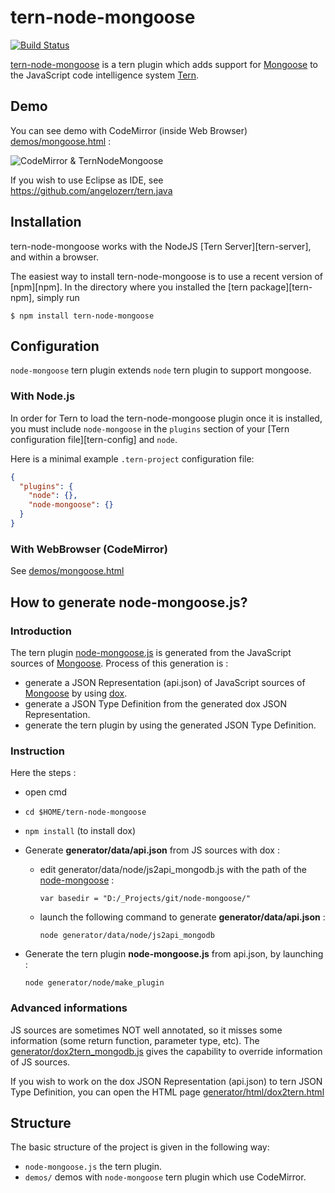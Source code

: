 # tern-node-mongoose

[![Build Status](https://secure.travis-ci.org/angelozerr/tern-node-mongoose.png)](http://travis-ci.org/angelozerr/tern-node-mongoose)

[tern-node-mongoose](https://github.com/angelozerr/tern-node-mongoose) is a tern plugin which adds support for [Mongoose](http://mongoosejs.com/) to the JavaScript code intelligence system [Tern](http://ternjs.net/).

## Demo

You can see demo with CodeMirror (inside Web Browser) [demos/mongoose.html](https://github.com/angelozerr/tern-node-mongoose/blob/master/demos/mongoose.html) :

![CodeMirror & TernNodeMongoose](https://github.com/angelozerr/tern-node-mongoose/wiki/images/CodeMirror_TernNodeMongooseCompletions.png)

If you wish to use Eclipse as IDE, see https://github.com/angelozerr/tern.java

## Installation

tern-node-mongoose works with the NodeJS [Tern Server][tern-server], and within a browser.

The easiest way to install tern-node-mongoose is to use a recent version of
[npm][npm]. In the directory where you installed the [tern package][tern-npm],
simply run

```
$ npm install tern-node-mongoose
```

## Configuration

`node-mongoose` tern plugin extends `node` tern plugin to support mongoose.

### With Node.js

In order for Tern to load the tern-node-mongoose plugin once it is installed, you must
include `node-mongoose` in the `plugins` section of your [Tern configuration
file][tern-config] and `node`.

Here is a minimal example `.tern-project` configuration file:

```json
{
  "plugins": {
    "node": {},
    "node-mongoose": {}
  }
}
```

### With WebBrowser (CodeMirror)

See [demos/mongoose.html](https://github.com/angelozerr/tern-node-mongoose/blob/master/demos/mongoose.html)
## How to generate node-mongoose.js?

### Introduction

The tern plugin [node-mongoose.js](https://github.com/angelozerr/tern-node-mongoose/blob/master/node-mongoose.js) is generated from the JavaScript sources of [Mongoose](http://mongoosejs.com/).
Process of this generation is : 

 * generate a JSON Representation (api.json) of JavaScript sources of [Mongoose](http://mongoosejs.com/) by using [dox](https://github.com/visionmedia/dox).
 * generate a JSON Type Definition from the generated dox JSON Representation.
 * generate the tern plugin by using the generated JSON Type Definition.
 
### Instruction 

Here the steps : 
  
* open cmd  
* `cd $HOME/tern-node-mongoose`
* `npm install` (to install dox)
* Generate **generator/data/api.json** from JS sources with dox : 
  
  * edit generator/data/node/js2api_mongodb.js with the path of the [node-mongoose](https://github.com/mongodb/node-mongoose) :
 
 	`var basedir = "D:/_Projects/git/node-mongoose/"`
 
  * launch the following command to generate **generator/data/api.json** :
  
	`node generator/data/node/js2api_mongodb`

* Generate the tern plugin **node-mongoose.js** from api.json, by launching :
 
	`node generator/node/make_plugin`

### Advanced informations

JS sources are sometimes NOT well annotated, so it misses some information (some return function, parameter type, etc). The [generator/dox2tern_mongodb.js](generator/dox2tern_mongodb.js) gives the capability to override information of JS sources.

If you wish to work on the dox JSON Representation (api.json) to tern JSON Type Definition, you can open the HTML page [generator/html/dox2tern.html](generator/html/dox2tern.html)

## Structure

The basic structure of the project is given in the following way:

* `node-mongoose.js` the tern plugin.
* `demos/` demos with `node-mongoose` tern plugin which use CodeMirror.
